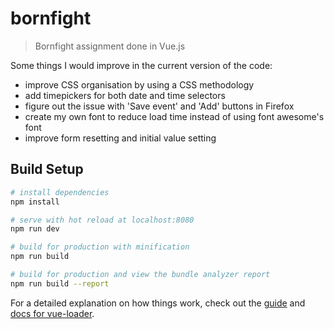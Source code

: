 # bornfight

> Bornfight assignment done in Vue.js

Some things I would improve in the current version of the code:
* improve CSS organisation by using a CSS methodology
* add timepickers for both date and time selectors
* figure out the issue with 'Save event' and 'Add' buttons in Firefox
* create my own font to reduce load time instead of using font awesome's font
* improve form resetting and initial value setting

## Build Setup

``` bash
# install dependencies
npm install

# serve with hot reload at localhost:8080
npm run dev

# build for production with minification
npm run build

# build for production and view the bundle analyzer report
npm run build --report
```

For a detailed explanation on how things work, check out the [guide](http://vuejs-templates.github.io/webpack/) and [docs for vue-loader](http://vuejs.github.io/vue-loader).
